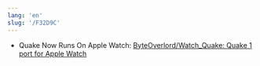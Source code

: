 ```yaml
---
lang: 'en'
slug: '/F32D9C'
---
```


- Quake Now Runs On Apple Watch: [ByteOverlord/Watch_Quake: Quake 1 port for Apple Watch](https://github.com/ByteOverlord/Watch_Quake)